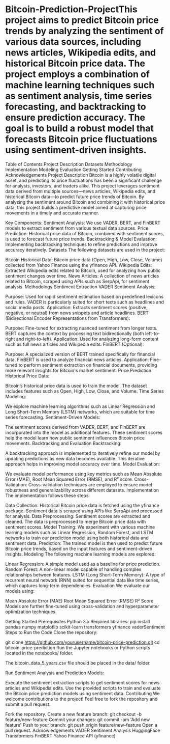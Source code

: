 # Bitcoin-Prediction-ProjectThis project aims to predict Bitcoin price trends by analyzing the sentiment of various data sources, including news articles, Wikipedia edits, and historical Bitcoin price data. The project employs a combination of machine learning techniques such as sentiment analysis, time series forecasting, and backtracking to ensure prediction accuracy. The goal is to build a robust model that forecasts Bitcoin price fluctuations using sentiment-driven insights.

Table of Contents
Project Description
Datasets
Methodology
Implementation
Modeling
Evaluation
Getting Started
Contributing
Acknowledgements
Project Description
Bitcoin is a highly volatile digital asset, and predicting its price fluctuations has been a significant challenge for analysts, investors, and traders alike. This project leverages sentiment data derived from multiple sources—news articles, Wikipedia edits, and historical Bitcoin data—to predict future price trends of Bitcoin. By analyzing the sentiment around Bitcoin and combining it with historical price data, this project builds a predictive model aimed at capturing price movements in a timely and accurate manner.

Key Components:
Sentiment Analysis:
We use VADER, BERT, and FinBERT models to extract sentiment from various textual data sources.
Price Prediction:
Historical price data of Bitcoin, combined with sentiment scores, is used to forecast future price trends.
Backtracking & Model Evaluation:
Implementing backtracking techniques to refine predictions and improve accuracy iteratively.
Datasets
The following datasets are used in the project:

Bitcoin Historical Data:
Bitcoin price data (Open, High, Low, Close, Volume) collected from Yahoo Finance using the yfinance API.
Wikipedia Edits:
Extracted Wikipedia edits related to Bitcoin, used for analyzing how public sentiment changes over time.
News Articles:
A collection of news articles related to Bitcoin, scraped using APIs such as SerpApi, for sentiment analysis.
Methodology
Sentiment Extraction
VADER Sentiment Analysis:

Purpose: Used for rapid sentiment estimation based on predefined lexicons and rules. VADER is particularly suited for short texts such as headlines and social media posts.
Application: Extracts sentiment scores (positive, negative, or neutral) from news snippets and article headlines.
BERT (Bidirectional Encoder Representations from Transformers):

Purpose: Fine-tuned for extracting nuanced sentiment from longer texts. BERT captures the context by processing text bidirectionally (both left-to-right and right-to-left).
Application: Used for analyzing long-form content such as full news articles and Wikipedia edits.
FinBERT (Optional):

Purpose: A specialized version of BERT trained specifically for financial data. FinBERT is used to analyze financial news articles.
Application: Fine-tuned to perform sentiment extraction on financial documents, providing more relevant insights for Bitcoin's market sentiment.
Price Prediction
Historical Price Data:

Bitcoin’s historical price data is used to train the model. The dataset includes features such as Open, High, Low, Close, and Volume.
Time Series Modeling:

We explore machine learning algorithms such as Linear Regression and Long Short-Term Memory (LSTM) networks, which are suitable for time series forecasting.
Sentiment-Driven Models:

The sentiment scores derived from VADER, BERT, and FinBERT are incorporated into the model as additional features. These sentiment scores help the model learn how public sentiment influences Bitcoin price movements.
Backtracking and Evaluation
Backtracking:

A backtracking approach is implemented to iteratively refine our model by updating predictions as new data becomes available. This iterative approach helps in improving model accuracy over time.
Model Evaluation:

We evaluate model performance using key metrics such as Mean Absolute Error (MAE), Root Mean Squared Error (RMSE), and R² score.
Cross-Validation: Cross-validation techniques are employed to ensure model robustness and generalizability across different datasets.
Implementation
The implementation follows these steps:

Data Collection:
Historical Bitcoin price data is fetched using the yfinance package.
Sentiment data is scraped using APIs like SerpApi and processed for analysis.
Data Preprocessing:
Sentiment scores are extracted and cleaned.
The data is preprocessed to merge Bitcoin price data with sentiment scores.
Model Training:
We experiment with various machine learning models such as Linear Regression, Random Forest, and LSTM networks to train our prediction model using both historical data and sentiment data.
Prediction:
The trained model is then used to predict future Bitcoin price trends, based on the input features and sentiment-driven insights.
Modeling
The following machine learning models are explored:

Linear Regression: A simple model used as a baseline for price prediction.
Random Forest: A non-linear model capable of handling complex relationships between features.
LSTM (Long Short-Term Memory): A type of recurrent neural network (RNN) suited for sequential data like time series, which captures long-term dependencies.
Evaluation
We evaluate our models using:

Mean Absolute Error (MAE)
Root Mean Squared Error (RMSE)
R² Score
Models are further fine-tuned using cross-validation and hyperparameter optimization techniques.

Getting Started
Prerequisites
Python 3.x
Required libraries:
pip install pandas numpy matplotlib scikit-learn transformers yfinance vaderSentiment
Steps to Run the Code
Clone the repository:

git clone https://github.com/yourusername/bitcoin-price-prediction.git
cd bitcoin-price-prediction
Run the Jupyter notebooks or Python scripts located in the notebooks/ folder.

The bitcoin_data_5_years.csv file should be placed in the data/ folder.

Run Sentiment Analysis and Prediction Models:

Execute the sentiment extraction scripts to get sentiment scores for news articles and Wikipedia edits.
Use the provided scripts to train and evaluate the Bitcoin price prediction models using sentiment data.
Contributing
We welcome contributions to the project! Feel free to fork the repository and submit a pull request.

Fork the repository.
Create a new feature branch:
git checkout -b feature/new-feature
Commit your changes:
git commit -am 'Add new feature'
Push to your branch:
git push origin feature/new-feature
Open a pull request.
Acknowledgements
VADER Sentiment Analysis
HuggingFace Transformers
FinBERT
Yahoo Finance API (yfinance)

